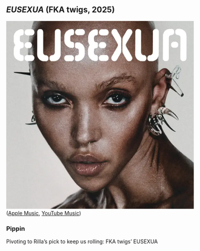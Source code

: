 ## *EUSEXUA* (FKA twigs, 2025)

![Eusexua](../assets/covers/eusexua.png)  
([Apple Music](https://music.apple.com/us/album/eusexua/1767658574), [YouTube Music](https://music.youtube.com/playlist?list=OLAK5uy_nQ6rNoZY6JEoZ493vscP8ZlKgk8ddL-hQ))
 
### Pippin

Pivoting to Rilla’s pick to keep us rolling: FKA twigs’ EUSEXUA

